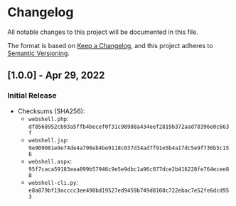 # Changelog

All notable changes to this project will be documented in this file.

The format is based on [Keep a Changelog](https://keepachangelog.com/en/1.0.0/),
and this project adheres to [Semantic Versioning](https://semver.org/spec/v2.0.0.html).


## [1.0.0] - Apr 29, 2022

### Initial Release

* Checksums (SHA256):
    - `webshell.php`: `df8568952cb93a5ffb4becef0f31c98988a434eef2819b372aad78396e0c663f`
    - `webshell.jsp`: `9e909081e9e74de4a798eb4be9118c037d34ad7f91e5b4a17dc5e9f736b5c156`
    - `webshell.aspx`: `95f7caca59183eaa899b57946c9e5e9dbc1a96c077dce2b416228fe764ecee88`
    - `webshell-cli.py`: `e8a879bf19acccc3ee490bd19527ed9459b749d8108c722ebac7e52fe6dcd953`
